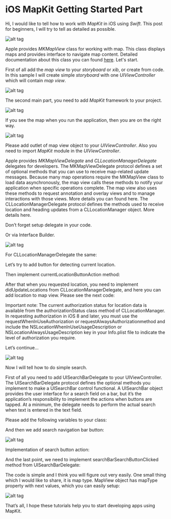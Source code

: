 # iOS MapKit Getting Started Part

Hi, I would like to tell how to work with <i>MapKit</i> in iOS using <i>Swift</i>. This post for beginners, I will try to tell as detailed as possible.

![alt tag](https://raw.github.com/maximbilan/iOS-MapKit-Tutorial/master/images/1.png)

Apple provides <i>MKMapView</i> class for working with map. This class displays maps and provides interface to navigate map content. Detailed documentation about this class you can found <a href="https://developer.apple.com/library/mac/documentation/MapKit/Reference/MKMapView_Class/">here</a>. Let's start.

First of all add the <i>map view</i> to your <i>storyboard</i> or <i>xib</i>, or create from code. In this sample I will create simple <i>storyboard</i> with one <i>UIViewController</i> which will contain <i>map view</i>.

![alt tag](https://raw.github.com/maximbilan/iOS-MapKit-Tutorial/master/images/2.png)

The second main part, you need to add <i>MapKit</i> framework to your project.

![alt tag](https://raw.github.com/maximbilan/iOS-MapKit-Tutorial/master/images/3.png)

If you see the map when you run the application, then you are on the right way.

![alt tag](https://raw.github.com/maximbilan/iOS-MapKit-Tutorial/master/images/4.png)

Please add outlet of map view object to your <i>UIViewController</i>. Also you need to import <i>MapKit</i> module in the <i>UIViewController</i>.

Apple provides <i>MKMapViewDelegate</i> and <i>CLLocationManagerDelegate</i> delegates for developers. The MKMapViewDelegate protocol defines a set of optional methods that you can use to receive map-related update messages. Because many map operations require the MKMapView class to load data asynchronously, the map view calls these methods to notify your application when specific operations complete. The map view also uses these methods to request annotation and overlay views and to manage interactions with those views. More details you can found here. The CLLocationManagerDelegate protocol defines the methods used to receive location and heading updates from a CLLocationManager object. More details here.

Don’t forget setup delegate in your code.

Or via Interface Builder.

![alt tag](https://raw.github.com/maximbilan/iOS-MapKit-Tutorial/master/images/5.png)

For CLLocationManagerDelegate the same:

Let’s try to add button for detecting current location.

Then implement currentLocationButtonAction method:

After that when you requested location, you need to implement didUpdateLocations from CLLocationManagerDelegate, and here you can add location to map view. Please see the next code:

Important note: The current authorization status for location data is available from the authorizationStatus class method of CLLocationManager. In requesting authorization in iOS 8 and later, you must use the requestWhenInUseAuthorization or requestAlwaysAuthorizationmethod and include the NSLocationWhenInUseUsageDescription or NSLocationAlwaysUsageDescription key in your Info.plist file to indicate the level of authorization you require.

Let’s continue…

![alt tag](https://raw.github.com/maximbilan/iOS-MapKit-Tutorial/master/images/6.png)

Now I will tell how to do simple search.

First of all you need to add UISearchBarDelegate to your UIViewController. The UISearchBarDelegate protocol defines the optional methods you implement to make a UISearchBar control functional. A UISearchBar object provides the user interface for a search field on a bar, but it’s the application’s responsibility to implement the actions when buttons are tapped. At a minimum, the delegate needs to perform the actual search when text is entered in the text field.

Please add the following variables to your class:

And then we add search navigation bar button:

![alt tag](https://raw.github.com/maximbilan/iOS-MapKit-Tutorial/master/images/7.png)

Implementation of search button action:

And the last point, we need to implement searchBarSearchButtonClicked method from UISearchBarDelegate:

The code is simple and I think you will figure out very easily. One small thing which I would like to share, it is map type. MapView object has mapType property with next values, which you can easily setup:

![alt tag](https://raw.github.com/maximbilan/iOS-MapKit-Tutorial/master/images/8.png)

That’s all, I hope these tutorials help you to start developing apps using MapKit.

